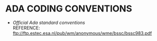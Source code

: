 # ADA CODING CONVENTIONS
 * _Official Ada standard conventions_  
REFERENCE: ftp://ftp.estec.esa.nl/pub/wm/anonymous/wme/bssc/bssc983.pdf
